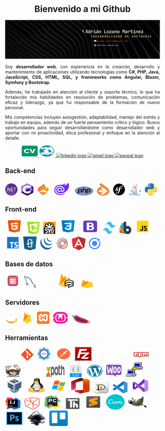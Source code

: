 <h1 align="center">Bienvenido a mi Github</h1>

<div align="center">
  <img src="asset/banner.png"  />
</div>



<p align="justify">Soy <b>desarrollador web</b>, con experiencia en la creación, desarrollo y mantenimiento de aplicaciones utilizando tecnologías como <b>C#, PHP, Java, JavaScript, CSS, HTML, SQL, y frameworks como Angular, Blazor, Symfony y Bootstrap.</b></p>
<p align="justify">Además, he trabajado en atención al cliente y soporte técnico, lo que ha fortalecido mis habilidades en resolución de problemas, comunicación eficaz y liderazgo, ya que fui responsable de la formación de nuevo personal.</p>
<p align="justify">Mis competencias incluyen autogestión, adaptabilidad, manejo del estrés y trabajo en equipo, además de un fuerte pensamiento crítico y lógico. Busco oportunidades para seguir desarrollándome como desarrollador web y aportar con mi proactividad, ética profesional y enfoque en la atención al detalle.</p>

<div align="center">
        <a href="AdrianLozanoMartinez.pdf" download="asset/AdrianLozanoMartinez.pdf" target="_blank" target="_blank"> <img src="asset/cv.svg" width="52" height="40" alt="Descargar CV" title="Descargar CV" />
  </a>
    <a href="https://adrian.somad.es" target="_blank"><img src="asset/portfolio.svg" width="52" height="40" alt="Portfolio" title="Portfolio" />
  </a>
  <a href="https://www.linkedin.com/in/adrilozamar" target="_blank"><img src="https://raw.githubusercontent.com/maurodesouza/profile-readme-generator/master/src/assets/icons/social/linkedin/default.svg" width="52" height="40" alt="linkedin logo" title="Linkedin" />
  </a>
  <a href="mailto:lozma.adrian@gmail.com" target="_blank"><img src="https://raw.githubusercontent.com/maurodesouza/profile-readme-generator/master/src/assets/icons/social/gmail/default.svg" width="52" height="40" alt="gmail logo" title="Email" />
  </a>
  <a href="https://www.paypal.com/donate/?hosted_button_id=A23LFL66549S8" target="_blank"><img src="https://raw.githubusercontent.com/maurodesouza/profile-readme-generator/master/src/assets/icons/social/paypal/default.svg" width="52" height="40" alt="paypal logo" title="Paypal" />
  </a>
</div>


<h2 align="left">Back-end</h2>

<div align="left">
  <img src="asset/net.png" class="logo" alt=".Net" title=".Net" height="40" width="40"> &nbsp;
  <img src="asset/csharp.svg" class="logo" alt="C#" title="C#" height="40" width="40"> &nbsp;
  <img src="asset/linq.png" class="logo" alt="Linq" title="Linq" height="40" width="40"> &nbsp;
  <img src="asset/blazor.svg" class="logo" alt="Blazor" title="Blazor" height="50" width="60"> &nbsp;
  <img src="asset/php.svg" class="logo" alt="PHP" title="PHP" height="30" width="60"> &nbsp;
  <img src="asset/doctrine.svg" class="logo" alt="Doctrine (ORM)" title="Doctrine (ORM)" height="40" width="40"> &nbsp;
  <img src="asset/symfony.png" class="logo" alt="Symfony" title="Symfony" height="40" width="40"> &nbsp;
  <img src="asset/java.png" class="logo" alt="Java" title="Java" height="40" width="40"> &nbsp;
  <img src="asset/python.svg" class="logo" alt="Python" title="Python" height="40" width="40">
</div>

<h2 align="left">Front-end</h2>

<div align="left">
  <img src="asset/html.svg" class="logo" alt="Html" title="Html" height="50" width="60"> &nbsp;
  <img src="asset/canvas.png" class="logo" alt="Canvas" title="Canvas" height="40" width="40"> &nbsp;
  <img src="asset/svg.svg" class="logo" alt="Svg" title="Svg" height="40" width="40"> &nbsp;
  <img src="asset/css.svg" class="logo" alt="Css" title="Css" height="50" width="60"> &nbsp;
  <img src="asset/bootstrap.svg" class="logo" alt="Bootstrap" title="Bootstrap" height="50" width="60"> &nbsp;
  <img src="asset/tailwind.png" class="logo" alt="Tailwind" title="Tailwind" height="40" width="40"> &nbsp;
  <img src="asset/bootswatch.svg" class="logo" alt="Bootswatch" title="Bootswatch" height="40" width="40"> &nbsp;
  <img src="asset/javascript.svg" class="logo" alt="JavaScript" title="JavaScript" height="50" width="50"> &nbsp;
  <img src="asset/typescript.svg" class="logo" alt="Typescript" title="Typescript" height="50" width="50">&nbsp;
    <img src="asset/ajax.png" class="logo" alt="Ajax" title="Ajax" height="45" width="45">&nbsp;
    <img src="asset/jquery.svg" class="logo" alt="Jquery" title="Jquery" height="45" width="45">&nbsp;
    <img src="asset/sweetalert2.png" class="logo" alt="Sweetalert" title="Sweetalert" height="45" width="45">&nbsp;
    <img src="asset/angular.svg" class="logo" alt="Angular" title="Angular" height="45" width="45">&nbsp;
    <img src="asset/ionic.svg" class="logo" alt="Ionic" title="Ionic" height="45" width="45">
</div>

<h2 align="left">Bases de datos</h2>

<div align="left">
  <img src="asset/sql.png" class="logo" alt="SQL" title="SQL" height="50" width="50"> &nbsp;
  <img src="asset/mysql.svg" class="logo" alt="MySQL" title="MySQL" height="40" width="40"> &nbsp;
  <img src="asset/SQLite.svg" class="logo" alt="SQLite" title="SQLite" height="40" width="40"> &nbsp;
  <img src="asset/cloudFirestore.svg" class="logo" alt="Cloud Firestore" title="Cloud Firestore" height="50" width="60"> &nbsp;
  <img src="asset/firebase.png" class="logo" alt="Realtime Database" title="Realtime Database" height="30" width="60"> &nbsp;
</div>

<h2 align="left">Servidores</h2>

<div align="left">
  <img src="asset/aws.png" class="logo" alt="AWS" title="AWS" height="40" width="40"> &nbsp;
  <img src="asset/firebase.png" class="logo" alt="Firebase" title="Firebase" height="40" width="40"> &nbsp;
  <img src="asset/xampp.svg" class="logo" alt="Xampp" title="Xampp" height="40" width="40"> &nbsp;
  <img src="asset/wamp.png" class="logo" alt="Wamp" title="Wamp" height="40" width="50"> &nbsp;
  <img src="asset/apache.svg" class="logo" alt="Apache" title="Apache" height="30" width="60"> &nbsp;
</div>

<h2 align="left">Herramientas</h2>

<div align="left">
  <img src="asset/github.png" class="logo" alt="Github" title="Github" height="40" width="40"> &nbsp;
  <img src="asset/git.svg" class="logo" alt="Git" title="Git" height="40" width="40"> &nbsp;
  <img src="asset/api.png" class="logo" alt="Rest API" title="Rest API" height="45" width="45"> &nbsp;
  <img src="asset/postman.svg" class="logo" alt="Postman" title="Postman" height="45" width="55"> &nbsp;
  <img src="asset/filezilla.svg" class="logo" alt="Filezilla" title="Filezilla" height="45" width="55"> &nbsp;
  <img src="asset/xml.png" class="logo" alt="Xml" title="Xml" height="40" width="50"> &nbsp;
  <img src="asset/json.png" class="logo" alt="Json" title="Json" height="40" width="50"> &nbsp;
  <img src="asset/npm.svg" class="logo" alt="Npm" title="Npm" height="40" width="50"> &nbsp;
  <img src="asset/composer.svg" class="logo" alt="Composer" title="Composer" height="40" width="50"> &nbsp;
  <img src="asset/markdown.svg" class="logo" alt="Markdown" title="Markdown" height="50" width="60"> &nbsp;
  <img src="asset/xpath.png" class="logo" alt="Xpath" title="Xpath" height="40" width="60"> &nbsp;
  <img src="asset/cssSelector.png" class="logo" alt="Css Selector" title="Css Selector" height="40" width="50"> &nbsp;
  <img src="asset/Wordpress.png" class="logo" alt="WordPress" title="WordPress" height="40" width="50"> &nbsp;
  <img src="asset/woocommerce.png" class="logo" alt="Woocommerce" title="Woocommerce" height="40" width="50"> &nbsp;
  <img src="asset/putty.svg" class="logo" alt="Putty" title="Putty" height="50" width="60"> &nbsp;
    <img src="asset/virtualbox.svg" class="logo" alt="Virtual Box" title="Virtual Box" height="50" width="60"> &nbsp;
    <img src="asset/linux.svg" class="logo" alt="Linux" title="Linux" height="50" width="60"> &nbsp;
    <img src="asset/windows.svg" class="logo" alt="Windows" title="Windows" height="50" width="60"> &nbsp;
    <img src="asset/office.svg" class="logo" alt="Office" title="Office" height="50" width="60"> &nbsp;
    <img src="asset/dia.png" class="logo" alt="Dia" title="Dia" height="40" width="50"> &nbsp;
    <img src="asset/visualStudioCode.svg" class="logo" alt="Visual Studio Code" title="Visual Studio Code" height="40" width="50"> &nbsp;
    <img src="asset/visualStudioComunity.png" class="logo" alt="Visual Studio Comunity" title="Visual Studio Comunity" height="50" width="60"> &nbsp;
    <img src="asset/intelliJ.png" class="logo" alt="IntelliJ" title="IntelliJ" height="40" width="50"> &nbsp;
    <img src="asset/netbeans.svg" class="logo" alt="Netbeans" title="Netbeans" height="40" width="50"> &nbsp;
    <img src="asset/pyCharm.svg" class="logo" alt="PyCharm" title="PyCharm" height="50" width="60"> &nbsp;
    <img src="asset/thonny.png" class="logo" alt="Thonny" title="Thonny" height="40" width="50"> &nbsp;
    <img src="asset/sublimeText.png" class="logo" alt="SublimeText" title="SublimeText" height="50" width="60"> &nbsp;
    <img src="asset/canva.svg" class="logo" alt="Canva" title="Canva" height="50" width="60"> &nbsp;
    <img src="asset/gimp.svg" class="logo" alt="Gimp" title="Gimp" height="50" width="60"> &nbsp;
    <img src="asset/photoshop.svg" class="logo" alt="Photoshop" title="Photoshop" height="50" width="60"> &nbsp;
    <img src="asset/inkscape.svg" class="logo" alt="Inkscape" title="Inkscape" height="50" width="60"> &nbsp;
    <img src="asset/trello.svg" class="logo" alt="Trello" title="Trello" height="50" width="60"> &nbsp;
</div>

